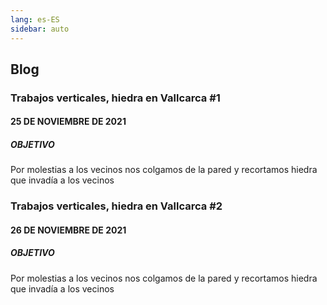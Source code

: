 ```yaml
---
lang: es-ES
sidebar: auto
---
```


## Blog

### Trabajos verticales, hiedra en Vallcarca #1
#### 25 DE NOVIEMBRE DE 2021
##### OBJETIVO
Por molestias a los vecinos nos colgamos de la pared y recortamos hiedra que invadía a los vecinos

<blog-photos
:photos="['20180329_heura_1c.jpeg','20180329_heura_2c.jpeg', '20180329_heura_3c.jpeg', '20180329_heura_4c.jpeg',
'20180329_heura_5c.jpeg',
'20180329_heura_6c.jpeg']"
/>

### Trabajos verticales, hiedra en Vallcarca #2
#### 26 DE NOVIEMBRE DE 2021
##### OBJETIVO
Por molestias a los vecinos nos colgamos de la pared y recortamos hiedra que invadía a los vecinos

<blog-photos 
:photos="['20180329_heura_1c.jpeg','20180329_heura_2c.jpeg', '20180329_heura_3c.jpeg', '20180329_heura_4c.jpeg',
'20180329_heura_5c.jpeg',
'20180329_heura_6c.jpeg']"
/>


